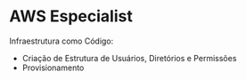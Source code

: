 # AWS Especialist

Infraestrutura como Código: 
  - Criação de Estrutura de Usuários, Diretórios e Permissões
  - Provisionamento 
